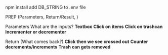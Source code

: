 npm install
add DB_STRING to .env file




PREP (Parameters, Return/Result, )



Parameters 
What are the inputs? 
 **Textbox** 
**Click on items**
**Click on trashcan**
**Incrementer or decrementer** 

Return (What comes back?)
**Click then we see crossed out**
**Counter decrements/increments**
**Trash can gets removed** 



